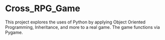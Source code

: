 # Cross_RPG_Game

This project explores the uses of Python by applying Object Oriented Programming, Inheritance, and more to a real game. The game functions via Pygame.
